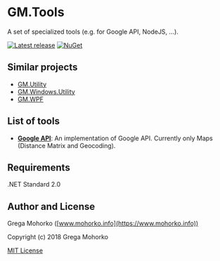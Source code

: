 # GM.Tools
A set of specialized tools (e.g. for Google API, NodeJS, ...).

[![Latest release](https://img.shields.io/github/release/GregaMohorko/GM.Tools.svg?style=flat-square)](https://github.com/GregaMohorko/GM.Tools/releases/latest)
[![NuGet](https://img.shields.io/nuget/v/GM.Tools.svg?style=flat-square)](https://www.nuget.org/packages/GM.Tools)

## Similar projects
- [GM.Utility](https://github.com/GregaMohorko/GM.Utility)
- [GM.Windows.Utility](https://github.com/GregaMohorko/GM.Windows.Utility)
- [GM.WPF](https://github.com/GregaMohorko/GM.WPF)

## List of tools
- **[Google API](https://github.com/GregaMohorko/GM.Tools/wiki/Google-API)**: An implementation of Google API. Currently only Maps (Distance Matrix and Geocoding).

## Requirements
.NET Standard 2.0

## Author and License
Grega Mohorko ([www.mohorko.info](https://www.mohorko.info))

Copyright (c) 2018 Grega Mohorko

[MIT License](./LICENSE)
